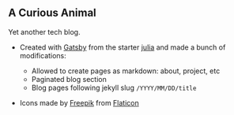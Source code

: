 ## A Curious Animal

Yet another tech blog.

- Created with [Gatsby](https://www.gatsbyjs.org) from the starter [julia](https://github.com/niklasmtj/gatsby-starter-julia) and made a bunch of modifications:
  - Allowed to create pages as markdown: about, project, etc
  - Paginated blog section
  - Blog pages following jekyll slug `/YYYY/MM/DD/title`

- Icons made by [Freepik](https://www.flaticon.com/authors/freepik) from [Flaticon](https://www.flaticon.com)
